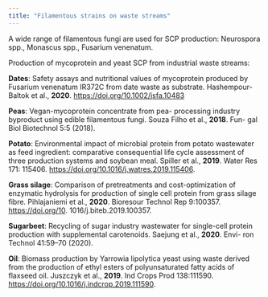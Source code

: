 ```yaml
---
title: "Filamentous strains on waste streams"
---
```


A wide range of filamentous fungi are used for SCP production: Neurospora spp., Monascus spp., Fusarium venenatum. 

Production of mycoprotein and yeast SCP from industrial waste streams: 


**Dates**: Safety assays and nutritional values of mycoprotein produced by Fusarium venenatum IR372C from date waste as substrate. Hashempour-Baltok et al., **2020**. https://doi.org/10.1002/jsfa.10483

**Peas**:  Vegan-mycoprotein concentrate from pea- processing industry byproduct using edible filamentous fungi. Souza Filho et al., **2018**. Fun- gal Biol Biotechnol 5:5 (2018).

**Potato**: Environmental impact of microbial protein from potato wastewater as feed ingredient: comparative consequential life cycle assessment of three production systems and soybean meal. Spiller et al., **2019**. Water Res 171: 115406. https://doi.org/10.1016/j.watres.2019.115406.

**Grass silage**: Comparison of pretreatments and cost-optimization of enzymatic hydrolysis for production of single cell protein from grass silage fibre. Pihlajaniemi et al., **2020**. Bioresour Technol Rep 9:100357. https://doi.org/10. 1016/j.biteb.2019.100357.

**Sugarbeet**: Recycling of sugar industry wastewater for single-cell protein production with supplemental carotenoids. Saejung et al., **2020**. Envi- ron Technol 41:59–70 (2020).

**Oil**: Biomass production by Yarrowia lipolytica yeast using waste derived from the production of ethyl esters of polyunsaturated fatty acids of flaxseed oil. Juszczyk et al., **2019**. Ind Crops Prod 138:111590. https://doi.org/10.1016/j.indcrop.2019.111590.